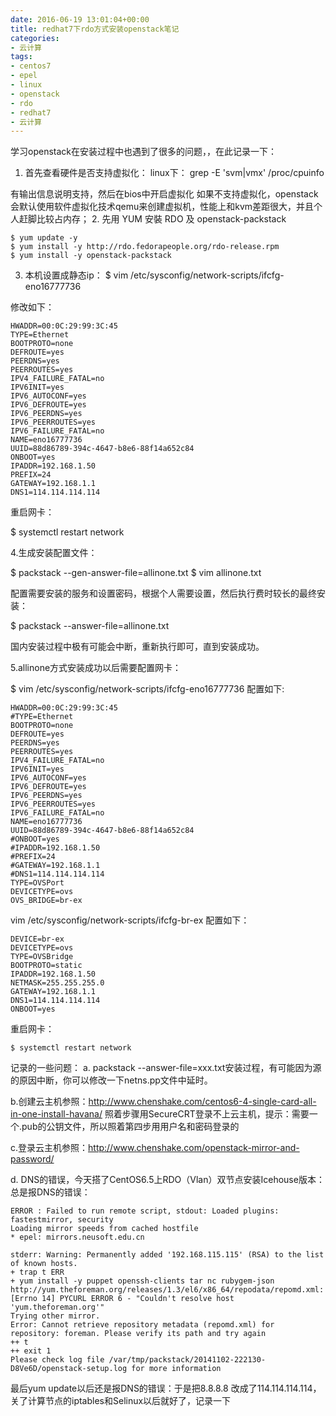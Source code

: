 ```yaml
---
date: 2016-06-19 13:01:04+00:00
title: redhat7下rdo方式安装openstack笔记
categories:
- 云计算
tags:
- centos7
- epel
- linux
- openstack
- rdo
- redhat7
- 云计算
---
```


学习openstack在安装过程中也遇到了很多的问题，，在此记录一下：
1. 首先查看硬件是否支持虚拟化：
linux下：
 grep -E 'svm|vmx' /proc/cpuinfo

有输出信息说明支持，然后在bios中开启虚拟化
如果不支持虚拟化，openstack会默认使用软件虚拟化技术qemu来创建虚拟机，性能上和kvm差距很大，并且个人赶脚比较占内存；
2. 先用 YUM 安裝 RDO 及 openstack-packstack

``` shell
$ yum update -y
$ yum install -y http://rdo.fedorapeople.org/rdo-release.rpm
$ yum install -y openstack-packstack
```

3. 本机设置成静态ip：
$ vim /etc/sysconfig/network-scripts/ifcfg-eno16777736

修改如下：

```
HWADDR=00:0C:29:99:3C:45
TYPE=Ethernet
BOOTPROTO=none
DEFROUTE=yes
PEERDNS=yes
PEERROUTES=yes
IPV4_FAILURE_FATAL=no
IPV6INIT=yes
IPV6_AUTOCONF=yes
IPV6_DEFROUTE=yes
IPV6_PEERDNS=yes
IPV6_PEERROUTES=yes
IPV6_FAILURE_FATAL=no
NAME=eno16777736
UUID=88d86789-394c-4647-b8e6-88f14a652c84
ONBOOT=yes
IPADDR=192.168.1.50
PREFIX=24
GATEWAY=192.168.1.1
DNS1=114.114.114.114

```

重启网卡：

$ systemctl restart network


4.生成安装配置文件：

$ packstack --gen-answer-file=allinone.txt
$ vim allinone.txt

配置需要安装的服务和设置密码，根据个人需要设置，然后执行费时较长的最终安装：

$ packstack --answer-file=allinone.txt

国内安装过程中极有可能会中断，重新执行即可，直到安装成功。

5.allinone方式安装成功以后需要配置网卡：

$ vim /etc/sysconfig/network-scripts/ifcfg-eno16777736 配置如下:

```
HWADDR=00:0C:29:99:3C:45
#TYPE=Ethernet
BOOTPROTO=none
DEFROUTE=yes
PEERDNS=yes
PEERROUTES=yes
IPV4_FAILURE_FATAL=no
IPV6INIT=yes
IPV6_AUTOCONF=yes
IPV6_DEFROUTE=yes
IPV6_PEERDNS=yes
IPV6_PEERROUTES=yes
IPV6_FAILURE_FATAL=no
NAME=eno16777736
UUID=88d86789-394c-4647-b8e6-88f14a652c84
#ONBOOT=yes
#IPADDR=192.168.1.50
#PREFIX=24
#GATEWAY=192.168.1.1
#DNS1=114.114.114.114
TYPE=OVSPort
DEVICETYPE=ovs
OVS_BRIDGE=br-ex
```

vim /etc/sysconfig/network-scripts/ifcfg-br-ex 配置如下：

```
DEVICE=br-ex
DEVICETYPE=ovs
TYPE=OVSBridge
BOOTPROTO=static
IPADDR=192.168.1.50
NETMASK=255.255.255.0
GATEWAY=192.168.1.1
DNS1=114.114.114.114
ONBOOT=yes
```

重启网卡：

``` shell 
$ systemctl restart network
```

记录的一些问题：
a. packstack --answer-file=xxx.txt安装过程，有可能因为源的原因中断，你可以修改一下netns.pp文件中延时。

b.创建云主机参照：http://www.chenshake.com/centos6-4-single-card-all-in-one-install-havana/ 照着步骤用SecureCRT登录不上云主机，提示：需要一个.pub的公钥文件，所以照着第四步用用户名和密码登录的

c.登录云主机参照：http://www.chenshake.com/openstack-mirror-and-password/

d. DNS的错误，今天搭了CentOS6.5上RDO（Vlan）双节点安装Icehouse版本：总是报DNS的错误：

``` shell
ERROR : Failed to run remote script, stdout: Loaded plugins: fastestmirror, security
Loading mirror speeds from cached hostfile
* epel: mirrors.neusoft.edu.cn

stderr: Warning: Permanently added '192.168.115.115' (RSA) to the list of known hosts.
+ trap t ERR
+ yum install -y puppet openssh-clients tar nc rubygem-json
http://yum.theforeman.org/releases/1.3/el6/x86_64/repodata/repomd.xml: [Errno 14] PYCURL ERROR 6 - "Couldn't resolve host 'yum.theforeman.org'"
Trying other mirror.
Error: Cannot retrieve repository metadata (repomd.xml) for repository: foreman. Please verify its path and try again
++ t
++ exit 1
Please check log file /var/tmp/packstack/20141102-222130-D8Ve6D/openstack-setup.log for more information
```

最后yum update以后还是报DNS的错误：于是把8.8.8.8 改成了114.114.114.114，关了计算节点的iptables和Selinux以后就好了，记录一下
